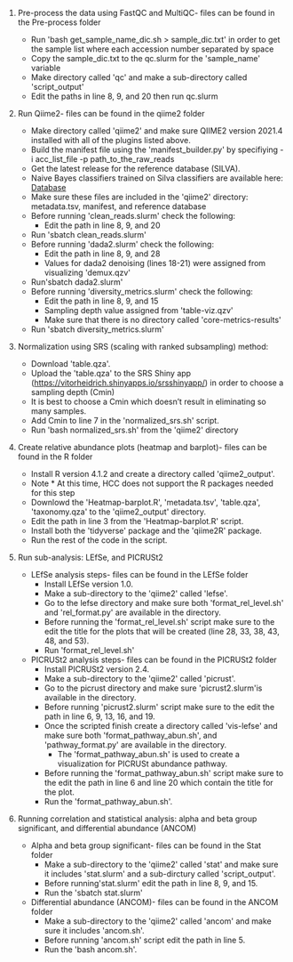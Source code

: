 1. Pre-process the data using FastQC and MultiQC- files can be found in the Pre-process folder
    - Run 'bash get_sample_name_dic.sh > sample_dic.txt' in order to get the sample list where each accession number separated by space
    - Copy the sample_dic.txt to the qc.slurm for the 'sample_name' variable
    - Make directory called 'qc' and make a sub-directory called 'script_output'
    - Edit the paths in line 8, 9, and 20 then run qc.slurm

2. Run Qiime2- files can be found in the qiime2 folder
    - Make directory called 'qiime2' and make sure QIIME2 version 2021.4 installed with all of the plugins listed above.
    - Build the manifest file using the 'manifest_builder.py' by specifiying -i acc_list_file -p path_to_the_raw_reads
    - Get the latest release for the reference database (SILVA).
    - Naive Bayes classifiers trained on Silva classifiers are available here: [Database](https://docs.qiime2.org/2020.6/data-resources/#taxonomy-classifiers-for-use-with-q2-feature-classifier)
    - Make sure these files are included in the 'qiime2' directory: metadata.tsv, manifest, and reference database
    - Before running 'clean_reads.slurm' check the following:
      * Edit the path in line 8, 9, and 20
    - Run 'sbatch clean_reads.slurm'
    - Before running 'dada2.slurm' check the following:
      * Edit the path in line 8, 9, and 28
      * Values for dada2 denoising (lines 18-21) were assigned from visualizing 'demux.qzv'
    - Run'sbatch dada2.slurm'
    - Before running 'diversity_metrics.slurm' check the following:
      * Edit the path in line 8, 9, and 15
      * Sampling depth value assigned from 'table-viz.qzv'
      * Make sure that there is no directory called 'core-metrics-results'
    - Run 'sbatch diversity_metrics.slurm'
   
3. Normalization using SRS (scaling with ranked subsampling) method:
    - Download 'table.qza'.
    - Upload the 'table.qza' to the SRS Shiny app (https://vitorheidrich.shinyapps.io/srsshinyapp/) in order to choose a sampling depth (Cmin)
    - It is best to choose a Cmin which doesn’t result in eliminating so many samples.
    - Add Cmin to line 7 in the 'normalized_srs.sh' script.
    - Run 'bash normalized_srs.sh' from the 'qiime2' directory
    
4. Create relative abundance plots (heatmap and barplot)- files can be found in the R folder
    - Install R version 4.1.2 and create a directory called 'qiime2_output'.
    - Note * At this time, HCC does not support the R packages needed for this step
    - Downlowd the 'Heatmap-barplot.R', 'metadata.tsv', 'table.qza', 'taxonomy.qza' to the 'qiime2_output' directory.
    - Edit the path in line 3 from the 'Heatmap-barplot.R' script.
    - Install both the 'tidyverse' package and the 'qiime2R' package.
    - Run the rest of the code in the script.
  
5. Run sub-analysis: LEfSe, and PICRUSt2
    - LEfSe analysis steps- files can be found in the LEfSe folder
        * Install LEfSe version 1.0.
        * Make a sub-directory to the 'qiime2' called 'lefse'.
        * Go to the lefse directory and make sure both 'format_rel_level.sh' and 'rel_format.py' are available in the directory.
        * Before running the 'format_rel_level.sh' script make sure to the edit the title for the plots that will be created (line 28, 33, 38, 43, 48, and 53).
        * Run 'format_rel_level.sh'
    - PICRUSt2 analysis steps- files can be found in the PICRUSt2 folder
        * Install PICRUSt2 version 2.4.
        * Make a sub-directory to the 'qiime2' called 'picrust'.
        * Go to the picrust directory and make sure 'picrust2.slurm'is available in the directory.
        * Before running 'picrust2.slurm' script make sure to the edit the path in line 6, 9, 13, 16, and 19.
        * Once the scripted finish create a directory called 'vis-lefse' and make sure both 'format_pathway_abun.sh', and 'pathway_format.py' are available in the directory.
            * The 'format_pathway_abun.sh' is used to create a visualization for PICRUSt abundance pathway.
        * Before running the 'format_pathway_abun.sh' script make sure to the edit the path in line 6 and line 20 which contain the title for the plot.
        * Run the 'format_pathway_abun.sh'.

6. Running correlation and statistical analysis: alpha and beta group significant, and differential abundance (ANCOM)
    - Alpha and beta group significant- files can be found in the Stat folder
        * Make a sub-directory to the 'qiime2' called 'stat' and make sure it includes 'stat.slurm' and a sub-dirctury called 'script_output'.
        * Before running'stat.slurm' edit the path in line 8, 9, and 15.
        * Run the 'sbatch stat.slurm'
    - Differential abundance (ANCOM)- files can be found in the ANCOM folder
        * Make a sub-directory to the 'qiime2' called 'ancom' and make sure it includes 'ancom.sh'.
        * Before running 'ancom.sh' script edit the path in line 5.
        * Run the 'bash ancom.sh'.
